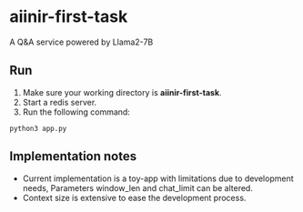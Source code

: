 # aiinir-first-task
A Q&A service powered by Llama2-7B

## Run
1. Make sure your working directory is **aiinir-first-task**.
2. Start a redis server.
3. Run the following command:
```
python3 app.py
```

## Implementation notes
* Current implementation is a toy-app with limitations due to development needs, Parameters window_len and chat_limit can be altered.
* Context size is extensive to ease the development process.